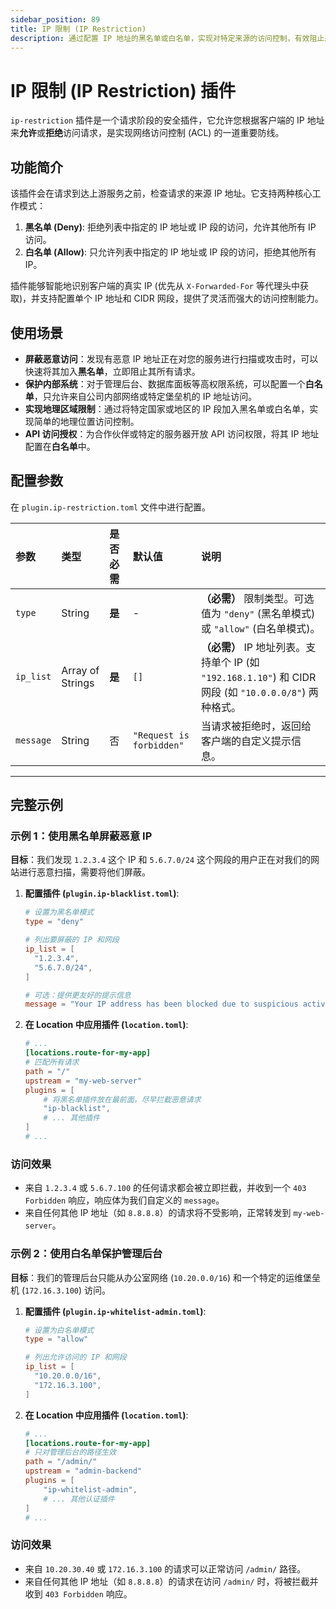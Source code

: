 ```yaml
---
sidebar_position: 89
title: IP 限制 (IP Restriction)
description: 通过配置 IP 地址的黑名单或白名单，实现对特定来源的访问控制，有效阻止恶意访问、限制服务访问范围，增强应用安全性。
---
```


# IP 限制 (IP Restriction) 插件

`ip-restriction` 插件是一个请求阶段的安全插件，它允许您根据客户端的 IP 地址来**允许**或**拒绝**访问请求，是实现网络访问控制 (ACL) 的一道重要防线。

## 功能简介

该插件会在请求到达上游服务之前，检查请求的来源 IP 地址。它支持两种核心工作模式：

1.  **黑名单 (Deny)**: 拒绝列表中指定的 IP 地址或 IP 段的访问，允许其他所有 IP 访问。
2.  **白名单 (Allow)**: 只允许列表中指定的 IP 地址或 IP 段的访问，拒绝其他所有 IP。

插件能够智能地识别客户端的真实 IP (优先从 `X-Forwarded-For` 等代理头中获取)，并支持配置单个 IP 地址和 CIDR 网段，提供了灵活而强大的访问控制能力。

## 使用场景

* **屏蔽恶意访问**：发现有恶意 IP 地址正在对您的服务进行扫描或攻击时，可以快速将其加入**黑名单**，立即阻止其所有请求。
* **保护内部系统**：对于管理后台、数据库面板等高权限系统，可以配置一个**白名单**，只允许来自公司内部网络或特定堡垒机的 IP 地址访问。
* **实现地理区域限制**：通过将特定国家或地区的 IP 段加入黑名单或白名单，实现简单的地理位置访问控制。
* **API 访问授权**：为合作伙伴或特定的服务器开放 API 访问权限，将其 IP 地址配置在**白名单**中。

## 配置参数

在 `plugin.ip-restriction.toml` 文件中进行配置。

| 参数      | 类型             | 是否必需 | 默认值                   | 说明                                                                                                    |
| :-------- | :--------------- | :------- | :----------------------- | :------------------------------------------------------------------------------------------------------ |
| `type`    | String           | **是**   | -                        | **（必需）** 限制类型。可选值为 `"deny"` (黑名单模式) 或 `"allow"` (白名单模式)。                       |
| `ip_list` | Array of Strings | **是**   | `[]`                     | **（必需）** IP 地址列表。支持单个 IP (如 `"192.168.1.10"`) 和 CIDR 网段 (如 `"10.0.0.0/8"`) 两种格式。 |
| `message` | String           | 否       | `"Request is forbidden"` | 当请求被拒绝时，返回给客户端的自定义提示信息。                                                          |

---

## 完整示例

### 示例 1：使用黑名单屏蔽恶意 IP

**目标**：我们发现 `1.2.3.4` 这个 IP 和 `5.6.7.0/24` 这个网段的用户正在对我们的网站进行恶意扫描，需要将他们屏蔽。

1.  **配置插件 (`plugin.ip-blacklist.toml`)**:
    ```toml
    # 设置为黑名单模式
    type = "deny"
    
    # 列出要屏蔽的 IP 和网段
    ip_list = [
      "1.2.3.4",
      "5.6.7.0/24",
    ]

    # 可选：提供更友好的提示信息
    message = "Your IP address has been blocked due to suspicious activity."
    ```

2.  **在 Location 中应用插件 (`location.toml`)**:
    ```toml
    # ...
    [locations.route-for-my-app]
    # 匹配所有请求
    path = "/"
    upstream = "my-web-server"
    plugins = [
        # 将黑名单插件放在最前面，尽早拦截恶意请求
        "ip-blacklist",
        # ... 其他插件
    ]
    # ...
    ```

### 访问效果

* 来自 `1.2.3.4` 或 `5.6.7.100` 的任何请求都会被立即拦截，并收到一个 `403 Forbidden` 响应，响应体为我们自定义的 `message`。
* 来自任何其他 IP 地址（如 `8.8.8.8`）的请求将不受影响，正常转发到 `my-web-server`。

### 示例 2：使用白名单保护管理后台

**目标**：我们的管理后台只能从办公室网络 (`10.20.0.0/16`) 和一个特定的运维堡垒机 (`172.16.3.100`) 访问。

1.  **配置插件 (`plugin.ip-whitelist-admin.toml`)**:
    ```toml
    # 设置为白名单模式
    type = "allow"
    
    # 列出允许访问的 IP 和网段
    ip_list = [
      "10.20.0.0/16",
      "172.16.3.100",
    ]
    ```

2.  **在 Location 中应用插件 (`location.toml`)**:
    ```toml
    # ...
    [locations.route-for-my-app]
    # 只对管理后台的路径生效
    path = "/admin/"
    upstream = "admin-backend"
    plugins = [
        "ip-whitelist-admin",
        # ... 其他认证插件
    ]
    # ...
    ```

### 访问效果
* 来自 `10.20.30.40` 或 `172.16.3.100` 的请求可以正常访问 `/admin/` 路径。
* 来自任何其他 IP 地址（如 `8.8.8.8`）的请求在访问 `/admin/` 时，将被拦截并收到 `403 Forbidden` 响应。